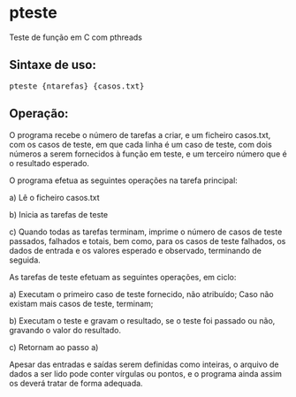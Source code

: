 # pteste
Teste de função em C com pthreads

## Sintaxe de uso:

<pre>pteste {ntarefas} {casos.txt}</pre>

## Operação:

O programa recebe o número de tarefas a criar, e um ficheiro casos.txt, com os casos de teste,
em que cada linha é um caso de teste, com dois números a serem fornecidos à função em teste, e
um terceiro número que é o resultado esperado.

O programa efetua as seguintes operações na tarefa principal:

a) Lê o ficheiro casos.txt

b) Inicia as tarefas de teste

c) Quando todas as tarefas terminam, imprime o número de casos de teste passados, falhados e totais, bem como, para os casos de teste falhados, os dados de entrada e os valores esperado e observado, terminando de seguida.

As tarefas de teste efetuam as seguintes operações, em ciclo:

a) Executam o primeiro caso de teste fornecido, não atribuído; Caso não existam mais casos de teste, terminam;

b) Executam o teste e gravam o resultado, se o teste foi passado ou não, gravando o valor do resultado.

c) Retornam ao passo a)

Apesar das entradas e saídas serem definidas como inteiras, o arquivo de dados a ser lido pode conter vírgulas ou pontos, e o programa ainda assim os deverá tratar de forma adequada.
